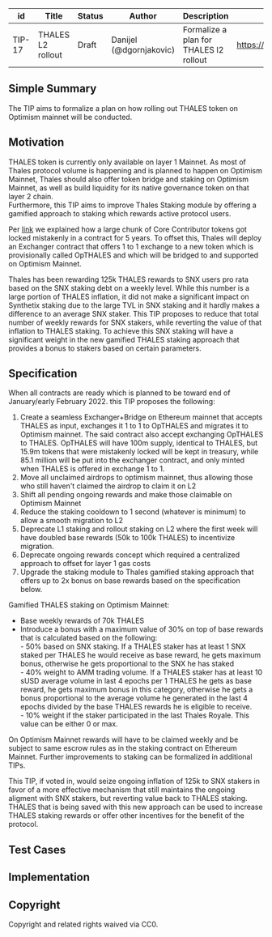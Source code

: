 | id | Title | Status | Author | Description | Discussions to | Created |
| ----------- | ----------- | ----------- | ----------- | ----------- | ----------- | ----------- |
| TIP-17 | THALES L2 rollout| Draft | Danijel (@dgornjakovic) | Formalize a plan for THALES l2 rollout| https://discord.gg/8bzFdpGTrp | 2021-12-29
 
## Simple Summary
 
The TIP aims to formalize a plan on how rolling out THALES token on Optimism mainnet will be conducted. 
 
## Motivation
THALES token is currently only available on layer 1 Mainnet. As most of Thales protocol volume is happening and is planned to happen on Optimism Mainnet, Thales should also offer token bridge and staking on Optimism Mainnet, as well as build liquidity for its native governance token on that layer 2 chain.  
Furthermore, this TIP aims to improve Thales Staking module by offering a gamified approach to staking which rewards active protocol users.  

Per [link](https://thalesmarket.medium.com/a-part-of-thales-core-contributors-tokens-are-locked-and-its-implications-241fcec37888?source=user_profile---------6-------------------------------) we explained how a large chunk of Core Contributor tokens got locked mistakenly in a contract for 5 years. To offset this, Thales will deploy an Exchanger contract that offers 1 to 1 exchange to a new token which is provisionally called OpTHALES and which will be bridged to and supported on Optimism Mainnet.  

Thales has been rewarding 125k THALES rewards to SNX users pro rata based on the SNX staking debt on a weekly level. While this number is a large portion of THALES inflation, it did not make a significant impact on Synthetix staking due to the large TVL in SNX staking and it hardly makes a difference to an average SNX staker. This TIP proposes to reduce that total number of weekly rewards for SNX stakers, while reverting the value of that inflation to THALES staking. To achieve this SNX staking will have a significant weight in the new gamified THALES staking approach that provides a bonus to stakers based on certain parameters.    

## Specification
When all contracts are ready which is planned to be toward end of January/early February 2022. this TIP proposes the following:

1. Create a seamless Exchanger+Bridge on Ethereum mainnet that accepts THALES as input, exchanges it 1 to 1 to OpTHALES and migrates it to Optimism mainnet. The said contract also accept exchanging OpTHALES to THALES. OpTHALES will have 100m supply, identical to THALES, but 15.9m tokens that were mistakenly locked will be kept in treasury, while 85.1 million will be put into the exchanger contract, and only minted when THALES is offered in exchange 1 to 1.
2. Move all unclaimed airdrops to optimism mainnet, thus allowing those who still haven't claimed the airdrop to claim it on L2
3. Shift all pending ongoing rewards and make those claimable on Optimism Mainnet
4. Reduce the staking cooldown to 1 second (whatever is minimum) to allow a smooth migration to L2
5. Deprecate L1 staking and rollout staking on L2 where the first week will have doubled base rewards (50k to 100k THALES) to incentivize migration.
6. Deprecate ongoing rewards concept which required a centralized approach to offset for layer 1 gas costs
7. Upgrade the staking module to Thales gamified staking approach that offers up to 2x bonus on base rewards based on the specification below.  


Gamified THALES staking on Optimism Mainnet:
- Base weekly rewards of 70k THALES
- Introduce a bonus with a maximum value of 30% on top of base rewards that is calculated based on the following:  
      - 50% based on SNX staking. If a THALES staker has at least 1 SNX staked per THALES he would receive as base reward, he gets maximum bonus, otherwise he gets proportional to the SNX he has staked   
      - 40% weight to AMM trading volume. If a THALES staker has at least 10 sUSD average volume in last 4 epochs per 1 THALES he gets as base reward, he gets maximum bonus in this category, otherwise he gets a bonus proportional to the average volume he generated in the last 4 epochs divided by the base THALES rewards he is eligible to receive.    
      - 10% weight if the staker participated in the last Thales Royale. This value can be either 0 or max.
       
      
On Optimism Mainnet rewards will have to be claimed weekly and be subject to same escrow rules as in the staking contract on Ethereum Mainnet.
Further improvements to staking can be formalized in additional TIPs.

This TIP, if voted in, would seize ongoing inflation of 125k to SNX stakers in favor of a more effective mechanism that still maintains the ongoing aligment with SNX stakers, but reverting value back to THALES staking. THALES that is being saved with this new approach can be used to increase THALES staking rewards or offer other incentives for the benefit of the protocol. 

## Test Cases
 
## Implementation

## Copyright
 
Copyright and related rights waived via CC0.

